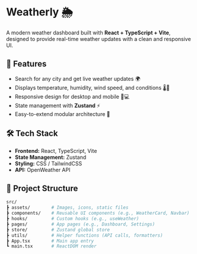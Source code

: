 # Weatherly 🌦️

A modern weather dashboard built with **React + TypeScript + Vite**, designed to provide real-time weather updates with a clean and responsive UI.  

## 🚀 Features
- Search for any city and get live weather updates 🌍  
- Displays temperature, humidity, wind speed, and conditions 🌡️💨  
- Responsive design for desktop and mobile 📱💻  
- State management with **Zustand** ⚡  
- Easy-to-extend modular architecture 🧩  

## 🛠️ Tech Stack
- **Frontend:** React, TypeScript, Vite  
- **State Management:** Zustand  
- **Styling:** CSS / TailwindCSS  
- **API:** OpenWeather API  

## 📂 Project Structure

```bash
src/
┣ assets/        # Images, icons, static files
┣ components/    # Reusable UI components (e.g., WeatherCard, Navbar)
┣ hooks/         # Custom hooks (e.g., useWeather)
┣ pages/         # App pages (e.g., Dashboard, Settings)
┣ store/         # Zustand global store
┣ utils/         # Helper functions (API calls, formatters)
┣ App.tsx        # Main app entry
┗ main.tsx       # ReactDOM render

